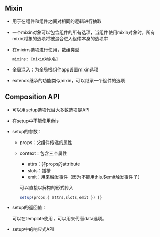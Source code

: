 ## Mixin

* 用于在组件和组件之间对相同的逻辑进行抽取

* 一个mixin对象可以包含组件的所有选项，当组件使用mixin对象时，所有mixin对象的选项将被混合进入组件本身的选项中

* 在mixins选项进行使用，数组类型

  ```js
  mixins: [mixin对象名]
  ```

* 全局混入：为全局根组件app设置mixin选项

* extends继承的功能类似mixin，可以继承一个组件的选项

## Composition API

* 可以用setup选项代替大多数选项是API

* 在setup中不能使用this

* setup的参数：

  * props：父组件传递的属性

  * context：包含三个属性

    * attrs：非props的attribute
    * slots：插槽
    * emit：用来触发事件（因为不能用this.$emit触发事件了）

    可以直接以解构的形式传入

    ```js
    setup(props,{ attrs,slots,emit }) {}
    ```

* setup的返回值：

  可以在template使用，可以用来代替data选项。

* setup中的响应式API

  